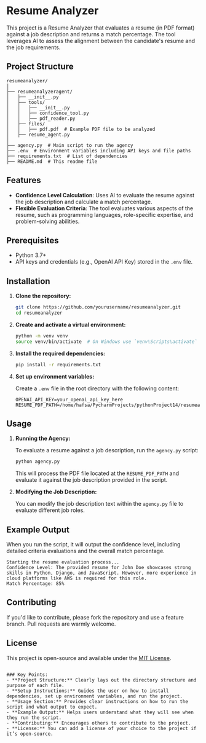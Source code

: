 
# Resume Analyzer

This project is a Resume Analyzer that evaluates a resume (in PDF format) against a job description and returns a match percentage. The tool leverages AI to assess the alignment between the candidate's resume and the job requirements.

## Project Structure

```
resumeanalyzer/
│
├── resumeanalyzeragent/
│   ├── __init__.py
│   ├── tools/
│   │   ├── __init__.py
│   │   ├── confidence_tool.py
│   │   ├── pdf_reader.py
│   ├── files/
│   │   ├── pdf.pdf  # Example PDF file to be analyzed
│   ├── resume_agent.py
│
├── agency.py  # Main script to run the agency
├── .env  # Environment variables including API keys and file paths
├── requirements.txt  # List of dependencies
├── README.md  # This readme file
```

## Features

- **Confidence Level Calculation**: Uses AI to evaluate the resume against the job description and calculate a match percentage.
- **Flexible Evaluation Criteria**: The tool evaluates various aspects of the resume, such as programming languages, role-specific expertise, and problem-solving abilities.

## Prerequisites

- Python 3.7+
- API keys and credentials (e.g., OpenAI API Key) stored in the `.env` file.

## Installation

1. **Clone the repository:**

    ```bash
    git clone https://github.com/yourusername/resumeanalyzer.git
    cd resumeanalyzer
    ```

2. **Create and activate a virtual environment:**

    ```bash
    python -m venv venv
    source venv/bin/activate  # On Windows use `venv\Scripts\activate`
    ```

3. **Install the required dependencies:**

    ```bash
    pip install -r requirements.txt
    ```

4. **Set up environment variables:**

    Create a `.env` file in the root directory with the following content:

    ```plaintext
    OPENAI_API_KEY=your_openai_api_key_here
    RESUME_PDF_PATH=/home/hafsa/PycharmProjects/pythonProject14/resumeanalyzer/resumeanalyzeragent/files/pdf.pdf
    ```

## Usage

1. **Running the Agency:**

    To evaluate a resume against a job description, run the `agency.py` script:

    ```bash
    python agency.py
    ```

    This will process the PDF file located at the `RESUME_PDF_PATH` and evaluate it against the job description provided in the script.

2. **Modifying the Job Description:**

    You can modify the job description text within the `agency.py` file to evaluate different job roles.

## Example Output

When you run the script, it will output the confidence level, including detailed criteria evaluations and the overall match percentage.

```plaintext
Starting the resume evaluation process...
Confidence Level: The provided resume for John Doe showcases strong skills in Python, Django, and JavaScript. However, more experience in cloud platforms like AWS is required for this role.
Match Percentage: 85%
```

## Contributing

If you'd like to contribute, please fork the repository and use a feature branch. Pull requests are warmly welcome.

## License

This project is open-source and available under the [MIT License](LICENSE).

```

### Key Points:
- **Project Structure:** Clearly lays out the directory structure and purpose of each file.
- **Setup Instructions:** Guides the user on how to install dependencies, set up environment variables, and run the project.
- **Usage Section:** Provides clear instructions on how to run the script and what output to expect.
- **Example Output:** Helps users understand what they will see when they run the script.
- **Contributing:** Encourages others to contribute to the project.
- **License:** You can add a license of your choice to the project if it’s open-source.


